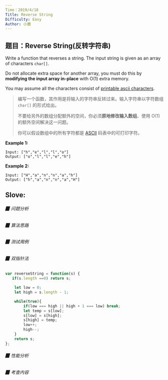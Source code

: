 ```yaml
---
Time：2019/4/18
Title: Reverse String
Difficulty: Easy
Author: 小鹿
---
```




## 题目：Reverse String(反转字符串)

Write a function that reverses a string. The input string is given as an array of characters `char[]`.

Do not allocate extra space for another array, you must do this by **modifying the input array in-place** with O(1) extra memory.

You may assume all the characters consist of [printable ascii characters](https://en.wikipedia.org/wiki/ASCII#Printable_characters).

>  编写一个函数，其作用是将输入的字符串反转过来。输入字符串以字符数组 `char[]` 的形式给出。
>
> 不要给另外的数组分配额外的空间，你必须**原地修改输入数组**、使用 O(1) 的额外空间解决这一问题。
>
> 你可以假设数组中的所有字符都是 [ASCII](https://baike.baidu.com/item/ASCII) 码表中的可打印字符。

**Example 1:**

```
Input: ["h","e","l","l","o"]
Output: ["o","l","l","e","h"]
```

**Example 2:**

```
Input: ["H","a","n","n","a","h"]
Output: ["h","a","n","n","a","H"]
```



## Slove:

###### ▉ 问题分析

> 



###### ▉ 算法思路

> 



###### ▉ 测试用例

> 



###### ▉ 双指针法

```javascript
var reverseString = function(s) {
   if(s.length ==0) return s;

    let low = 0;
    let high = s.length - 1;

    while(true){
        if(low === high || high + 1 === low) break;
        let temp = s[low];
        s[low] = s[high];
        s[high] = temp;
        low++;
        high--;
    }
    return s;
};
```



###### ▉ 性能分析

> 



###### ▉ 考查内容

> 

